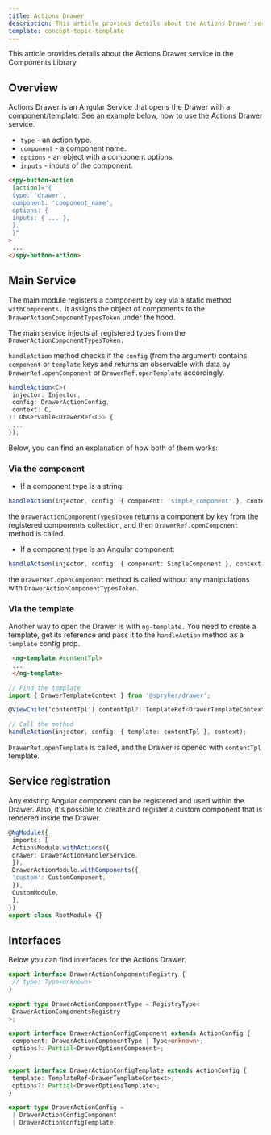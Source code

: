 ```yaml
---
title: Actions Drawer
description: This article provides details about the Actions Drawer service in the Components Library.
template: concept-topic-template
---
```


This article provides details about the Actions Drawer service in the Components Library.

## Overview

Actions Drawer is an Angular Service that opens the Drawer with a component/template.
See an example below, how to use the Actions Drawer service.

- `type` - an action type. 
- `component` - a component name. 
- `options` - an object with a component options. 
 - `inputs` - inputs of the component. 

```html
<spy-button-action
 [action]="{
 type: 'drawer',
 component: 'component_name',
 options: {
 inputs: { ... },
 },
 }"
>
 ...
</spy-button-action>
```

## Main Service

The main module registers a component by key via a static method `withComponents.` 
It assigns the object of components to the `DrawerActionComponentTypesToken` under the hood.

The main service injects all registered types from the `DrawerActionComponentTypesToken.`

`handleAction` method checks if the `config` (from the argument) contains `component` or `template` keys and returns an observable with data by `DrawerRef.openComponent` or `DrawerRef.openTemplate` accordingly.

```ts
handleAction<C>(
 injector: Injector,
 config: DrawerActionConfig,
 context: C,
): Observable<DrawerRef<C>> {
 ...
});
```

Below, you can find an explanation of how both of them works:

### Via the component

- If a component type is a string:

```ts
handleAction(injector, config: { component: 'simple_component' }, context);
```

the `DrawerActionComponentTypesToken` returns a component by key from the registered components collection, and then `DrawerRef.openComponent` method is called.

- If a component type is an Angular component:

```ts
handleAction(injector, config: { component: SimpleComponent }, context);
```

the `DrawerRef.openComponent` method is called without any manipulations with `DrawerActionComponentTypesToken`.

### Via the template

Another way to open the Drawer is with `ng-template.` You need to create a template, get its reference and pass it to the `handleAction` method as a `template` config prop.

```html
 <ng-template #contentTpl>
 ...
 </ng-template>
```

```ts
// Find the template
import { DrawerTemplateContext } from '@spryker/drawer';

@ViewChild(‘contentTpl’) contentTpl?: TemplateRef<DrawerTemplateContext>;

// Call the method 
handleAction(injector, config: { template: contentTpl }, context);
```

`DrawerRef.openTemplate` is called, and the Drawer is opened with `contentTpl` template.

## Service registration

Any existing Angular component can be registered and used within the Drawer.
Also, it's possible to create and register a custom component that is rendered inside the Drawer.

```ts
@NgModule({
 imports: [
 ActionsModule.withActions({
 drawer: DrawerActionHandlerService,
 }),
 DrawerActionModule.withComponents({
 'custom': CustomComponent,
 }),
 CustomModule,
 ],
})
export class RootModule {}
```

## Interfaces

Below you can find interfaces for the Actions Drawer.

```ts
export interface DrawerActionComponentsRegistry {
 // type: Type<unknown>
}

export type DrawerActionComponentType = RegistryType<
 DrawerActionComponentsRegistry
>;

export interface DrawerActionConfigComponent extends ActionConfig {
 component: DrawerActionComponentType | Type<unknown>;
 options?: Partial<DrawerOptionsComponent>;
}

export interface DrawerActionConfigTemplate extends ActionConfig {
 template: TemplateRef<DrawerTemplateContext>;
 options?: Partial<DrawerOptionsTemplate>;
}

export type DrawerActionConfig =
 | DrawerActionConfigComponent
 | DrawerActionConfigTemplate;
```